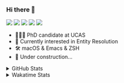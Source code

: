 ### Hi there 👋

[![](https://img.shields.io/badge/-Email-325180?logo=maildotru&logoColor=white&style=flat-square)](mailto:wang@tianshu.me)
[![](https://img.shields.io/badge/-GitHub-black?logo=GitHub&style=flat-square)](https://github.com/tshu-w)
[![](https://img.shields.io/badge/-Telegram-26a5e4?labelColor=fafafa&logo=telegram&style=flat-square)](https://t.me/tshu_w) 
[![](https://img.shields.io/badge/-Twitter-1da1f2?logo=Twitter&logoColor=white&style=flat-square)](https://twitter.com/tshu_w)
[![](https://komarev.com/ghpvc/?username=tshu-w&color=blueviolet&style=flat-square)]()



- 🧑🏻‍🎓 PhD candidate at UCAS
- 🔭 Currently interested in Entity Resolution
- 🛠 macOS & Emacs & ZSH
- 🚧 Under construction...

<details>

<summary>GitHub Stats</summary>

![Tianshu's GitHub stats](https://github-readme-stats.vercel.app/api?username=tshu-w&show_icons=true&theme=buefy&count_private=true)
  
</details>


<details>
  <summary>Wakatime Stats</summary>

  Currently, files accessed by tramp cannot be tracked by wakatime, see https://github.com/wakatime/wakatime-mode/issues/27
  <br>
  
<!--START_SECTION:waka-->
**I'm an Early 🐤** 

```text
🌞 Morning    61 commits     █████░░░░░░░░░░░░░░░░░░░░   22.34% 
🌆 Daytime    162 commits    ██████████████░░░░░░░░░░░   59.34% 
🌃 Evening    44 commits     ████░░░░░░░░░░░░░░░░░░░░░   16.12% 
🌙 Night      6 commits      ░░░░░░░░░░░░░░░░░░░░░░░░░   2.2%

```
📅 **I'm Most Productive on Monday** 

```text
Monday       66 commits     ██████░░░░░░░░░░░░░░░░░░░   24.18% 
Tuesday      38 commits     ███░░░░░░░░░░░░░░░░░░░░░░   13.92% 
Wednesday    16 commits     █░░░░░░░░░░░░░░░░░░░░░░░░   5.86% 
Thursday     30 commits     ██░░░░░░░░░░░░░░░░░░░░░░░   10.99% 
Friday       48 commits     ████░░░░░░░░░░░░░░░░░░░░░   17.58% 
Saturday     32 commits     ███░░░░░░░░░░░░░░░░░░░░░░   11.72% 
Sunday       43 commits     ████░░░░░░░░░░░░░░░░░░░░░   15.75%

```


📊 **This Week I Spent My Time On** 

```text
💬 Programming Languages: 
sh                       8 hrs 44 mins       ████████████░░░░░░░░░░░░░   49.55% 
Org                      6 hrs 40 mins       █████████░░░░░░░░░░░░░░░░   37.83% 
Emacs Lisp               1 hr 33 mins        ██░░░░░░░░░░░░░░░░░░░░░░░   8.86% 
Other                    28 mins             ░░░░░░░░░░░░░░░░░░░░░░░░░   2.71% 
Bash                     7 mins              ░░░░░░░░░░░░░░░░░░░░░░░░░   0.66%

🔥 Editors: 
Emacs                    8 hrs 53 mins       ████████████░░░░░░░░░░░░░   50.45% 
Zsh                      8 hrs 44 mins       ████████████░░░░░░░░░░░░░   49.55%

🐱‍💻 Projects: 
Terminal                 7 hrs 12 mins       ██████████░░░░░░░░░░░░░░░   40.9% 
Unknown Project          3 hrs 47 mins       █████░░░░░░░░░░░░░░░░░░░░   21.53% 
Empty Block 20           2 hrs 45 mins       ████░░░░░░░░░░░░░░░░░░░░░   15.67% 
Long Sound 44            1 hr 22 mins        ██░░░░░░░░░░░░░░░░░░░░░░░   7.81% 
dotfiles                 50 mins             █░░░░░░░░░░░░░░░░░░░░░░░░   4.77%

💻 Operating System: 
Mac                      16 hrs 53 mins      ████████████████████████░   95.79% 
Linux                    44 mins             █░░░░░░░░░░░░░░░░░░░░░░░░   4.21%

```

**I Mostly Code in Python** 

```text
Python                   7 repos             █████████░░░░░░░░░░░░░░░░   36.84% 
HTML                     2 repos             ██░░░░░░░░░░░░░░░░░░░░░░░   10.53% 
Emacs Lisp               2 repos             ██░░░░░░░░░░░░░░░░░░░░░░░   10.53% 
JavaScript               2 repos             ██░░░░░░░░░░░░░░░░░░░░░░░   10.53% 
TeX                      2 repos             ██░░░░░░░░░░░░░░░░░░░░░░░   10.53%

```



 Last Updated on 31/01/2022 08:06:11 UTC
<!--END_SECTION:waka-->
</details>
